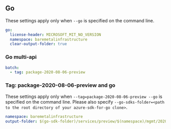 ## Go

These settings apply only when `--go` is specified on the command line.

```yaml $(go)
go:
  license-header: MICROSOFT_MIT_NO_VERSION
  namespace: baremetalinfrastructure
  clear-output-folder: true
```

### Go multi-api

``` yaml $(go) && $(multiapi)
batch:
  - tag: package-2020-08-06-preview
```

### Tag: package-2020-08-06-preview and go

These settings apply only when `--tag=package-2020-08-06-preview --go` is specified on the command line.
Please also specify `--go-sdks-folder=<path to the root directory of your azure-sdk-for-go clone>`.

```yaml $(tag) == 'package-2020-08-06-preview' && $(go)
namespace: baremetalinfrastructure
output-folder: $(go-sdk-folder)/services/preview/$(namespace)/mgmt/2020-08-06-preview/$(namespace)
```
